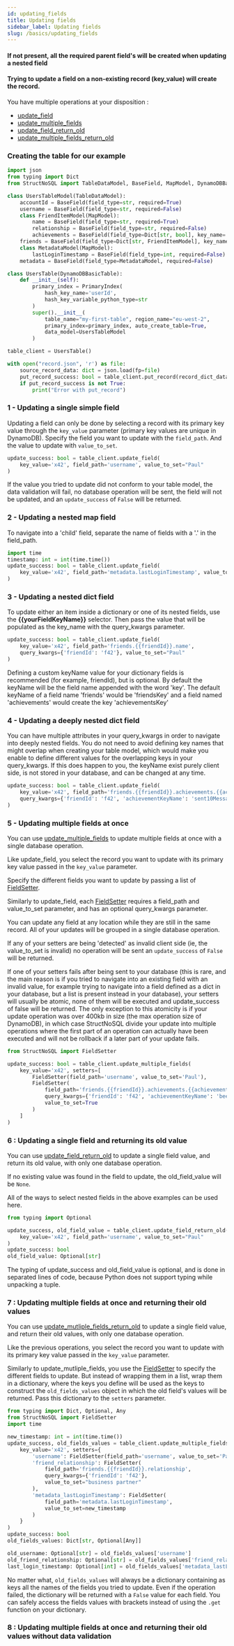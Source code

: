 ```yaml
---
id: updating_fields
title: Updating fields
sidebar_label: Updating fields
slug: /basics/updating_fields
---
```


#### If not present, all the required parent field's will be created when updating a nested field

#### Trying to update a field on a non-existing record (key_value) will create the record.


You have multiple operations at your disposition :

- [update_field](../api/update_field.md)
- [update_multiple_fields](../api/update_multiple_fields.md)
- [update_field_return_old](../api/update_field_return_old.md)
- [update_multiple_fields_return_old](../api/update_multiple_fields_return_old.md)


### Creating the table for our example
```python
import json
from typing import Dict
from StructNoSQL import TableDataModel, BaseField, MapModel, DynamoDBBasicTable, PrimaryIndex

class UsersTableModel(TableDataModel):
    accountId = BaseField(field_type=str, required=True)
    username = BaseField(field_type=str, required=False)
    class FriendItemModel(MapModel):
        name = BaseField(field_type=str, required=True)
        relationship = BaseField(field_type=str, required=False)
        achievements = BaseField(field_type=Dict[str, bool], key_name='achievementKeyName', required=False)
    friends = BaseField(field_type=Dict[str, FriendItemModel], key_name='friendId', required=False)
    class MetadataModel(MapModel):
        lastLoginTimestamp = BaseField(field_type=int, required=False)
    metadata = BaseField(field_type=MetadataModel, required=False)

class UsersTable(DynamoDBBasicTable):
    def __init__(self):
        primary_index = PrimaryIndex(
            hash_key_name='userId', 
            hash_key_variable_python_type=str
        )
        super().__init__(
            table_name="my-first-table", region_name="eu-west-2", 
            primary_index=primary_index, auto_create_table=True,
            data_model=UsersTableModel
        )

table_client = UsersTable()

with open("record.json", 'r') as file:
    source_record_data: dict = json.load(fp=file)
    put_record_success: bool = table_client.put_record(record_dict_data=source_record_data)
    if put_record_success is not True:
        print("Error with put_record")
```


### 1 - Updating a single simple field
Updating a field can only be done by selecting a record with its primary key value through the ```key_value``` parameter 
(primary key values are unique in DynamoDB). 
Specify the field you want to update with the ```field_path```.
And the value to update with ```value_to_set```.
```python
update_success: bool = table_client.update_field(
    key_value='x42', field_path='username', value_to_set="Paul"
)
```
If the value you tried to update did not conform to your table model, the data validation will fail, no database 
operation will be sent, the field will not be updated, and an ```update_success``` of ```False``` will be returned.

### 2 - Updating a nested map field
To navigate into a 'child' field, separate the name of fields with a '.' in the field_path.
```python
import time
timestamp: int = int(time.time())
update_success: bool = table_client.update_field(
    key_value='x42', field_path='metadata.lastLoginTimestamp', value_to_set=timestamp
)
```

### 3 - Updating a nested dict field
To update either an item inside a dictionary or one of its nested fields, use the
**\{\{yourFieldKeyName\}\}** selector.
Then pass the value that will be populated as the key_name with the query_kwargs parameter. 
```python
update_success: bool = table_client.update_field(
    key_value='x42', field_path='friends.{{friendId}}.name', 
    query_kwargs={'friendId': 'f42'}, value_to_set="Paul"
)
```
Defining a custom keyName value for your dictionary fields is recommended (for example, friendId), but is optional. 
By default the keyName will be the field name appended with the word 'key'. The default keyName of a field name 
'friends' would be 'friendsKey' and a field named 'achievements' would create the key 'achievementsKey'

### 4 - Updating a deeply nested dict field
You can have multiple attributes in your query_kwargs in order to navigate into deeply nested fields.
You do not need to avoid defining key names that might overlap when creating your table model, which would make you
enable to define different values for the overlapping keys in your query_kwargs. If this does happen to you, the keyName
exist purely client side, is not stored in your database, and can be changed at any time.
```python
update_success: bool = table_client.update_field(
    key_value='x42', field_path='friends.{{friendId}}.achievements.{{achievementKeyName}}', 
    query_kwargs={'friendId': 'f42', 'achievementKeyName': 'sent10Messages'}, value_to_set=True
)
```

### 5 - Updating multiple fields at once
You can use [update_multiple_fields](../api/update_multiple_fields.md) to update multiple fields at once with a single 
database operation.

Like update_field, you select the record you want to update with its primary key value passed in the ```key_value``` 
parameter.

Specify the different fields you want to update by passing a list of [FieldSetter](../api/FieldSetter.md).

Similarly to update_field, each [FieldSetter](../api/FieldSetter.md) requires a field_path and value_to_set parameter,
and has an optional query_kwargs parameter.

You can update any field at any location while they are still in the same record. All of your updates will be grouped 
in a single database operation.

If any of your setters are being 'detected' as invalid client side (ie, the value_to_set is invalid) no operation will
be sent an ```update_success``` of ```False``` will be returned.

If one of your setters fails after being sent to your database (this is rare, and the main reason is if you tried to
navigate into an existing field with an invalid value, for example trying to navigate into a field defined as a dict
in your database, but a list is present instead in your database), your setters will usually be atomic, none of them
will be executed and update_success of false will be returned. The only exception to this atomicity is if your update
operation was over 400kb in size (the max operation size of DynamoDB), in which case StructNoSQL divide your update
into multiple operations where the first part of an operation can actually have been executed and will not be rollback
if a later part of your update fails.

```python
from StructNoSQL import FieldSetter

update_success: bool = table_client.update_multiple_fields(
    key_value='x42', setters=[
        FieldSetter(field_path='username', value_to_set='Paul'),
        FieldSetter(
            field_path='friends.{{friendId}}.achievements.{{achievementKeyName}}', 
            query_kwargs={'friendId': 'f42', 'achievementKeyName': 'beenFriendSinceANameChange'}, 
            value_to_set=True
        )
    ]
)
```

### 6 : Updating a single field and returning its old value
You can use [update_field_return_old](../api/update_field_return_old.md) to update a single field value, and return its
old value, with only one database operation.

If no existing value was found in the field to update, the old_field_value will be ```None```.

All of the ways to select nested fields in the above examples can be used here.
```python
from typing import Optional

update_success, old_field_value = table_client.update_field_return_old(
    key_value='x42', field_path='username', value_to_set="Paul"
)
update_success: bool
old_field_value: Optional[str]
```
The typing of update_success and old_field_value is optional, and is done in separated lines of code, because Python 
does not support typing while unpacking a tuple. 


### 7 : Updating multiple fields at once and returning their old values

You can use [update_mutliple_fields_return_old](../api/update_mutliple_fields_return_old.md) to update a single field 
value, and return their old values, with only one database operation.

Like the previous operations, you select the record you want to update with its primary key value passed in the 
```key_value``` parameter.

Similarly to update_mutliple_fields, you use the [FieldSetter](../api/FieldSetter.md) to specify the different fields to 
update. But instead of wrapping them in a list, wrap them in a dictionary, where the keys you define will be used as the 
keys to construct the ```old_fields_values``` object in which the old field's values will be returned. Pass this 
dictionary to the ```setters``` parameter.

```python
from typing import Dict, Optional, Any
from StructNoSQL import FieldSetter
import time

new_timestamp: int = int(time.time())
update_success, old_fields_values = table_client.update_multiple_fields_return_old(
    key_value='x42', setters={
        'username': FieldSetter(field_path='username', value_to_set='Paul'),
        'friend_relationship': FieldSetter(
            field_path='friends.{{friendId}}.relationship', 
            query_kwargs={'friendId': 'f42'}, 
            value_to_set="business partner"
        ),
        'metadata_lastLoginTimestamp': FieldSetter(
            field_path='metadata.lastLoginTimestamp', 
            value_to_set=new_timestamp
        )
    }
)
update_success: bool
old_fields_values: Dict[str, Optional[Any]]

old_username: Optional[str] = old_fields_values['username']
old_friend_relationship: Optional[str] = old_fields_values['friend_relationship']
last_login_timestamp: Optional[int] = old_fields_values['metadata_lastLoginTimestamp']
```
No matter what, ```old_fields_values``` will always be a dictionary containing as keys all the names of the 
fields you tried to update. 
Even if the operation failed, the dictionary will be returned with a ```False``` value for each 
field.
You can safely access the fields values with brackets instead of using the ```.get``` function on your dictionary.


### 8 : Updating multiple fields at once and returning their old values without data validation